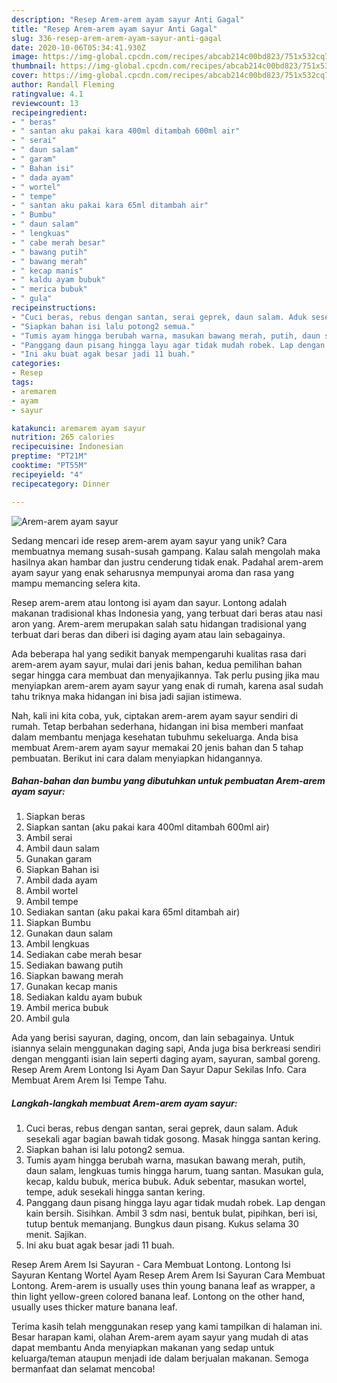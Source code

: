 ```yaml
---
description: "Resep Arem-arem ayam sayur Anti Gagal"
title: "Resep Arem-arem ayam sayur Anti Gagal"
slug: 336-resep-arem-arem-ayam-sayur-anti-gagal
date: 2020-10-06T05:34:41.930Z
image: https://img-global.cpcdn.com/recipes/abcab214c00bd823/751x532cq70/arem-arem-ayam-sayur-foto-resep-utama.jpg
thumbnail: https://img-global.cpcdn.com/recipes/abcab214c00bd823/751x532cq70/arem-arem-ayam-sayur-foto-resep-utama.jpg
cover: https://img-global.cpcdn.com/recipes/abcab214c00bd823/751x532cq70/arem-arem-ayam-sayur-foto-resep-utama.jpg
author: Randall Fleming
ratingvalue: 4.1
reviewcount: 13
recipeingredient:
- " beras"
- " santan aku pakai kara 400ml ditambah 600ml air"
- " serai"
- " daun salam"
- " garam"
- " Bahan isi"
- " dada ayam"
- " wortel"
- " tempe"
- " santan aku pakai kara 65ml ditambah air"
- " Bumbu"
- " daun salam"
- " lengkuas"
- " cabe merah besar"
- " bawang putih"
- " bawang merah"
- " kecap manis"
- " kaldu ayam bubuk"
- " merica bubuk"
- " gula"
recipeinstructions:
- "Cuci beras, rebus dengan santan, serai geprek, daun salam. Aduk sesekali agar bagian bawah tidak gosong. Masak hingga santan kering."
- "Siapkan bahan isi lalu potong2 semua."
- "Tumis ayam hingga berubah warna, masukan bawang merah, putih, daun salam, lengkuas tumis hingga harum, tuang santan. Masukan gula, kecap, kaldu bubuk, merica bubuk. Aduk sebentar, masukan wortel, tempe, aduk sesekali hingga santan kering."
- "Panggang daun pisang hingga layu agar tidak mudah robek. Lap dengan kain bersih. Sisihkan. Ambil 3 sdm nasi, bentuk bulat, pipihkan, beri isi, tutup bentuk memanjang. Bungkus daun pisang. Kukus selama 30 menit. Sajikan."
- "Ini aku buat agak besar jadi 11 buah."
categories:
- Resep
tags:
- aremarem
- ayam
- sayur

katakunci: aremarem ayam sayur 
nutrition: 265 calories
recipecuisine: Indonesian
preptime: "PT21M"
cooktime: "PT55M"
recipeyield: "4"
recipecategory: Dinner

---
```



![Arem-arem ayam sayur](https://img-global.cpcdn.com/recipes/abcab214c00bd823/751x532cq70/arem-arem-ayam-sayur-foto-resep-utama.jpg)

Sedang mencari ide resep arem-arem ayam sayur yang unik? Cara membuatnya memang susah-susah gampang. Kalau salah mengolah maka hasilnya akan hambar dan justru cenderung tidak enak. Padahal arem-arem ayam sayur yang enak seharusnya mempunyai aroma dan rasa yang mampu memancing selera kita.

Resep arem-arem atau lontong isi ayam dan sayur. Lontong adalah makanan tradisional khas Indonesia yang, yang terbuat dari beras atau nasi aron yang. Arem-arem merupakan salah satu hidangan tradisional yang terbuat dari beras dan diberi isi daging ayam atau lain sebagainya.

Ada beberapa hal yang sedikit banyak mempengaruhi kualitas rasa dari arem-arem ayam sayur, mulai dari jenis bahan, kedua pemilihan bahan segar hingga cara membuat dan menyajikannya. Tak perlu pusing jika mau menyiapkan arem-arem ayam sayur yang enak di rumah, karena asal sudah tahu triknya maka hidangan ini bisa jadi sajian istimewa.


Nah, kali ini kita coba, yuk, ciptakan arem-arem ayam sayur sendiri di rumah. Tetap berbahan sederhana, hidangan ini bisa memberi manfaat dalam membantu menjaga kesehatan tubuhmu sekeluarga. Anda bisa membuat Arem-arem ayam sayur memakai 20 jenis bahan dan 5 tahap pembuatan. Berikut ini cara dalam menyiapkan hidangannya.

<!--inarticleads1-->

##### Bahan-bahan dan bumbu yang dibutuhkan untuk pembuatan Arem-arem ayam sayur:

1. Siapkan  beras
1. Siapkan  santan (aku pakai kara 400ml ditambah 600ml air)
1. Ambil  serai
1. Ambil  daun salam
1. Gunakan  garam
1. Siapkan  Bahan isi
1. Ambil  dada ayam
1. Ambil  wortel
1. Ambil  tempe
1. Sediakan  santan (aku pakai kara 65ml ditambah air)
1. Siapkan  Bumbu
1. Gunakan  daun salam
1. Ambil  lengkuas
1. Sediakan  cabe merah besar
1. Sediakan  bawang putih
1. Siapkan  bawang merah
1. Gunakan  kecap manis
1. Sediakan  kaldu ayam bubuk
1. Ambil  merica bubuk
1. Ambil  gula


Ada yang berisi sayuran, daging, oncom, dan lain sebagainya. Untuk isiannya selain menggunakan daging sapi, Anda juga bisa berkreasi sendiri dengan mengganti isian lain seperti daging ayam, sayuran, sambal goreng. Resep Arem Arem Lontong Isi Ayam Dan Sayur Dapur Sekilas Info. Cara Membuat Arem Arem Isi Tempe Tahu. 

<!--inarticleads2-->

##### Langkah-langkah membuat Arem-arem ayam sayur:

1. Cuci beras, rebus dengan santan, serai geprek, daun salam. Aduk sesekali agar bagian bawah tidak gosong. Masak hingga santan kering.
1. Siapkan bahan isi lalu potong2 semua.
1. Tumis ayam hingga berubah warna, masukan bawang merah, putih, daun salam, lengkuas tumis hingga harum, tuang santan. Masukan gula, kecap, kaldu bubuk, merica bubuk. Aduk sebentar, masukan wortel, tempe, aduk sesekali hingga santan kering.
1. Panggang daun pisang hingga layu agar tidak mudah robek. Lap dengan kain bersih. Sisihkan. Ambil 3 sdm nasi, bentuk bulat, pipihkan, beri isi, tutup bentuk memanjang. Bungkus daun pisang. Kukus selama 30 menit. Sajikan.
1. Ini aku buat agak besar jadi 11 buah.


Resep Arem Arem Isi Sayuran - Cara Membuat Lontong. Lontong Isi Sayuran Kentang Wortel Ayam Resep Arem Arem Isi Sayuran Cara Membuat Lontong. Arem-arem is usually uses thin young banana leaf as wrapper, a thin light yellow-green colored banana leaf. Lontong on the other hand, usually uses thicker mature banana leaf. 

Terima kasih telah menggunakan resep yang kami tampilkan di halaman ini. Besar harapan kami, olahan Arem-arem ayam sayur yang mudah di atas dapat membantu Anda menyiapkan makanan yang sedap untuk keluarga/teman ataupun menjadi ide dalam berjualan makanan. Semoga bermanfaat dan selamat mencoba!
